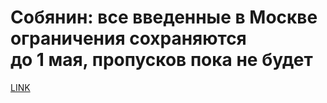# Собянин: все введенные в Москве ограничения сохраняются до 1 мая, пропусков пока не будет



[LINK](https://varlamov.ru/3850131.html)